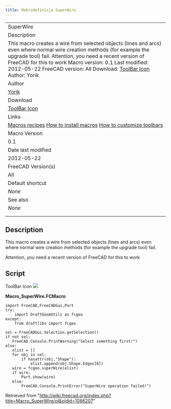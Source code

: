 ```yaml
---
title: Makrodefinicja SuperWire
---
```


|                                                                                                                                                                                                                                                                                                                                                                                          |
| ---------------------------------------------------------------------------------------------------------------------------------------------------------------------------------------------------------------------------------------------------------------------------------------------------------------------------------------------------------------------------------------- |
| SuperWire                                                                                                                                                                                                                                                                                                                                                                                |
| Description                                                                                                                                                                                                                                                                                                                                                                              |
| This macro creates a wire from selected objects (lines and arcs) even where normal wire creation methods (for example the upgrade tool) fail. Attention, you need a recent version of FreeCAD for this to work Macro version: 0.1 Last modified: 2012-05-22 FreeCAD version: All Download: [ToolBar Icon](https://www.freecadweb.org/wiki/images/e/e3/Macro_SuperWire.png) Author: Yorik |
| Author                                                                                                                                                                                                                                                                                                                                                                                   |
| [Yorik](/User:Yorik "User:Yorik")                                                                                                                                                                                                                                                                                                                                                        |
| Download                                                                                                                                                                                                                                                                                                                                                                                 |
| [ToolBar Icon](https://www.freecadweb.org/wiki/images/e/e3/Macro_SuperWire.png)                                                                                                                                                                                                                                                                                                          |
| Links                                                                                                                                                                                                                                                                                                                                                                                    |
| [Macros recipes](/Macros_recipes "Macros recipes") [How to install macros](/How_to_install_macros "How to install macros") [How to customize toolbars](/Customize_Toolbars "Customize Toolbars")                                                                                                                                                                                         |
| Macro Version                                                                                                                                                                                                                                                                                                                                                                            |
| 0.1                                                                                                                                                                                                                                                                                                                                                                                      |
| Date last modified                                                                                                                                                                                                                                                                                                                                                                       |
| 2012-05-22                                                                                                                                                                                                                                                                                                                                                                               |
| FreeCAD Version(s)                                                                                                                                                                                                                                                                                                                                                                       |
| All                                                                                                                                                                                                                                                                                                                                                                                      |
| Default shortcut                                                                                                                                                                                                                                                                                                                                                                         |
| _None_                                                                                                                                                                                                                                                                                                                                                                                   |
| See also                                                                                                                                                                                                                                                                                                                                                                                 |
| _None_                                                                                                                                                                                                                                                                                                                                                                                   |
|                                                                                                                                                                                                                                                                                                                                                                                          |
|                                                                                                                                                                                                                                                                                                                                                                                          |

## Description

This macro creates a wire from selected objects (lines and arcs) even where normal wire creation methods (for example the upgrade tool) fail.

Attention, you need a recent version of FreeCAD for this to work

## Script

ToolBar Icon
![](/images/Macro_SuperWire.png)

**Macro_SuperWire.FCMacro**

```
import FreeCAD,FreeCADGui,Part
try:
    import DraftGeomUtils as fcgeo
except:
    from draftlibs import fcgeo

sel = FreeCADGui.Selection.getSelection()
if not sel:
   FreeCAD.Console.PrintWarning("Select something first!")
else:
   elist = []
   for obj in sel:
       if hasattr(obj,"Shape"):
           elist.append(obj.Shape.Edges[0])
   wire = fcgeo.superWire(elist)
   if wire:
       Part.show(wire)
   else:
       FreeCAD.Console.PrintError("SuperWire operation failed!")
```

Retrieved from "<http://wiki.freecad.org/index.php?title=Macro_SuperWire/pl&oldid=1086207>"
